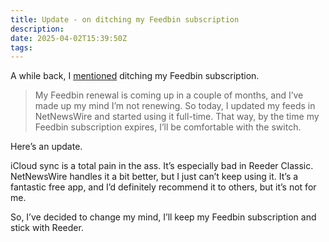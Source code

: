 ```yaml
---
title: Update - on ditching my Feedbin subscription
description:
date: 2025-04-02T15:39:50Z
tags:
---
```


A while back, I [mentioned](https://ldstephens.net/blog/ditching-my-feedbin-subscription/) ditching my Feedbin subscription.

> My Feedbin renewal is coming up in a couple of months, and I’ve made up my mind I’m not renewing. So today, I updated my feeds in NetNewsWire and started using it full-time. That way, by the time my Feedbin subscription expires, I’ll be comfortable with the switch.

Here’s an update.

iCloud sync is a total pain in the ass. It’s especially bad in Reeder Classic. NetNewsWire handles it a bit better, but I just can’t keep using it. It’s a fantastic free app, and I’d definitely recommend it to others, but it’s not for me.

So, I’ve decided to change my mind, I’ll keep my Feedbin subscription and stick with Reeder.
